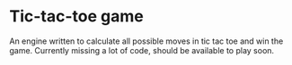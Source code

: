 # Tic-tac-toe game
An engine written to calculate all possible moves in tic tac toe and win the game. Currently missing a lot of code, should be available to play soon.
